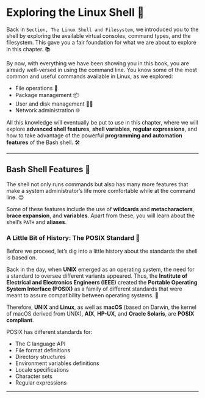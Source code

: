 # **Exploring the Linux Shell** 🚀

Back in `Section, The Linux Shell and Filesystem`, we introduced you to the shell by exploring the available virtual consoles, command types, and the filesystem. This gave you a fair foundation for what we are about to explore in this chapter. 📚

By now, with everything we have been showing you in this book, you are already well-versed in using the command line. You know some of the most common and useful commands available in Linux, as we explored:
* File operations 📂
* Package management 📦
* User and disk management 👤💾
* Network administration 🌐

All this knowledge will eventually be put to use in this chapter, where we will explore **advanced shell features**, **shell variables**, **regular expressions**, and how to take advantage of the powerful **programming and automation features** of the Bash shell. 🛠️

---

## **Bash Shell Features** 🐚

The shell not only runs commands but also has many more features that make a system administrator’s life more comfortable while at the command line. 😊

Some of these features include the use of **wildcards** and **metacharacters**, **brace expansion**, and **variables**. Apart from these, you will learn about the shell’s `PATH` and **aliases**.

### A Little Bit of History: The POSIX Standard 📜

Before we proceed, let’s dig into a little history about the standards the shell is based on.

Back in the day, when **UNIX** emerged as an operating system, the need for a standard to oversee different variants appeared. Thus, the **Institute of Electrical and Electronics Engineers (IEEE)** created the **Portable Operating System Interface (POSIX)** as a family of different standards that were meant to assure compatibility between operating systems. 🤝

Therefore, **UNIX** and **Linux**, as well as **macOS** (based on Darwin, the kernel of macOS derived from UNIX), **AIX**, **HP-UX**, and **Oracle Solaris**, are **POSIX compliant**.

POSIX has different standards for:
* The C language API
* File format definitions
* Directory structures
* Environment variables definitions
* Locale specifications
* Character sets
* Regular expressions

---